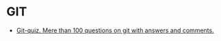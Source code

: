 # GIT

- [Git-quiz. Mere than 100 questions on git with answers and comments.](https://github.com/Ebazhanov/linkedin-skill-assessments-quizzes/blob/master/git/git-quiz.md)